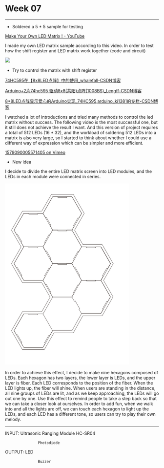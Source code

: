 # Week 07
- - - -
* Soldered a 5 * 5 sample for testing

[Make Your Own LED Matrix ! - YouTube](https://www.youtube.com/watch?v=evA4Fp1G76E)

I made my own LED matrix sample according to this video. In order to test how the shift register and LED matrix work together (code and circuit)

![](https://github.com/lalisa777/xiaojielin/blob/master/Advanced%20Physical%20Computing/file/7E32ADFB-F17E-456C-8100-75A2CDBC4665.png)

* Try to control the matrix with shift register

[74HC595在【8x8LED点阵】中的使用_whalefall-CSDN博客](https://blog.csdn.net/whalefall/article/details/79936285)

[Arduino+2片74hc595 驱动8x8(共阳)点阵(1008BS)_Lengff-CSDN博客](https://blog.csdn.net/qq_31878883/article/details/93181856)

[8*8LED点阵显示爱心的Arduino实现_74HC595,arduino_ki1381的专栏-CSDN博客](https://blog.csdn.net/ki1381/article/details/52262127)

I watched a lot of introductions and tried many methods to control the led matrix without success. The following video is the most successful one, but it still does not achieve the result I want. And this version of project requires a total of 512 LEDs (16 * 32), and the workload of soldering 512 LEDs into a matrix is also very large, so I started to think about whether I could use a different way of expression which can be simpler and more efficient. 

[1579090005571405 on Vimeo](https://vimeo.com/user107527626/review/384997358/31e3494c4b)

* New idea

I decide to divide the entire LED matrix screen into LED modules, and the LEDs in each module were connected in series.

![](https://github.com/lalisa777/xiaojielin/blob/master/Advanced%20Physical%20Computing/file/BE200169-095D-467E-8E7A-E49B442527E7.png)

In order to achieve this effect, I decide to make nine hexagons composed of LEDs. Each hexagon has two layers, the lower layer is LEDs, and the upper layer is fiber. Each LED corresponds to the position of the fiber. When the LED lights up, the fiber will shine. When users are standing in the distance, all nine groups of LEDs are lit, and as we keep approaching, the LEDs will go out one by one. Use this effect to remind people to take a step back so that we can take a closer look at ourselves.
In order to add fun, when we walk into and all the lights are off, we can touch each hexagon to light up the LEDs, and each LED has a different tone,  so users  can try to play their own melody.
- - - -
INPUT:      Ultrasonic Ranging Module HC-SR04  

                   Photodiode 

OUTPUT:  LED

                   Buzzer
    

